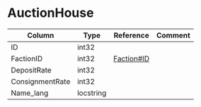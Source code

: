 # AuctionHouse

| Column | Type | Reference | Comment |
|--------|------|-----------|---------|
|ID|int32|||
|FactionID|int32|[Faction#ID](Faction.md)||
|DepositRate|int32|||
|ConsignmentRate|int32|||
|Name_lang|locstring|||
